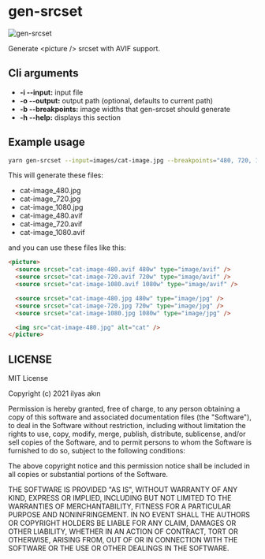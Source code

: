 # gen-srcset
![gen-srcset](https://user-images.githubusercontent.com/23039187/109422210-a35d2c80-79eb-11eb-9fdb-47ba52a29e94.png)

Generate \<picture /> srcset with AVIF support.

## Cli arguments

- **-i --input:** input file
- **-o --output:** output path (optional, defaults to current path)
- **-b --breakpoints:** image widths that gen-srcset should generate
- **-h --help:** displays this section

## Example usage

```bash
yarn gen-srcset --input=images/cat-image.jpg --breakpoints="480, 720, 1080"
```

This will generate these files:

- cat-image_480.jpg
- cat-image_720.jpg
- cat-image_1080.jpg
- cat-image_480.avif
- cat-image_720.avif
- cat-image_1080.avif

and you can use these files like this:

```html
<picture>
  <source srcset="cat-image-480.avif 480w" type="image/avif" />
  <source srcset="cat-image-720.avif 720w" type="image/avif" />
  <source srcset="cat-image-1080.avif 1080w" type="image/avif" />

  <source srcset="cat-image-480.jpg 480w" type="image/jpg" />
  <source srcset="cat-image-720.jpg 720w" type="image/jpg" />
  <source srcset="cat-image-1080.jpg 1080w" type="image/jpg" />

  <img src="cat-image-480.jpg" alt="cat" />
</picture>
```

## LICENSE

MIT License

Copyright (c) 2021 ilyas akın

Permission is hereby granted, free of charge, to any person obtaining a copy
of this software and associated documentation files (the "Software"), to deal
in the Software without restriction, including without limitation the rights
to use, copy, modify, merge, publish, distribute, sublicense, and/or sell
copies of the Software, and to permit persons to whom the Software is
furnished to do so, subject to the following conditions:

The above copyright notice and this permission notice shall be included in all
copies or substantial portions of the Software.

THE SOFTWARE IS PROVIDED "AS IS", WITHOUT WARRANTY OF ANY KIND, EXPRESS OR
IMPLIED, INCLUDING BUT NOT LIMITED TO THE WARRANTIES OF MERCHANTABILITY,
FITNESS FOR A PARTICULAR PURPOSE AND NONINFRINGEMENT. IN NO EVENT SHALL THE
AUTHORS OR COPYRIGHT HOLDERS BE LIABLE FOR ANY CLAIM, DAMAGES OR OTHER
LIABILITY, WHETHER IN AN ACTION OF CONTRACT, TORT OR OTHERWISE, ARISING FROM,
OUT OF OR IN CONNECTION WITH THE SOFTWARE OR THE USE OR OTHER DEALINGS IN THE
SOFTWARE.
